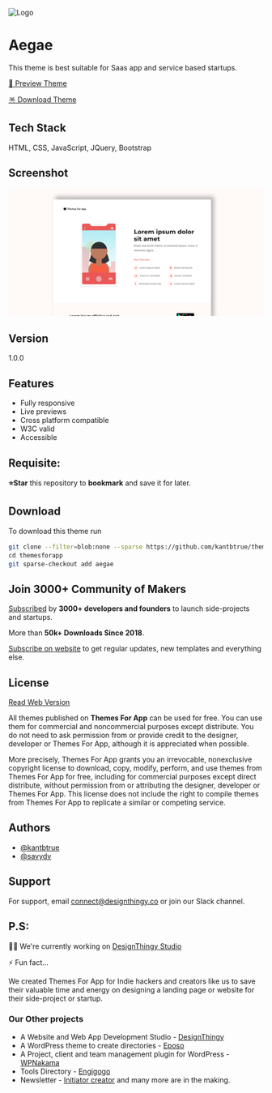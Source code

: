 ![Logo](https://themesfor.app/assets/images/logo.svg)

# Aegae

This theme is best suitable for Saas app and service based startups.

[👀 Preview Theme](https://themesfor.app/preview/aegae)

[🪅 Download Theme](#download)

## Tech Stack

HTML, CSS, JavaScript, JQuery, Bootstrap

## Screenshot

![Theme Screenshot](screenshot.png)

## Version

1.0.0

## Features

- Fully responsive
- Live previews
- Cross platform compatible
- W3C valid
- Accessible

## Requisite:

**⭐Star** this repository to **bookmark** and save it for later.

## Download

To download this theme run

```bash
git clone --filter=blob:none --sparse https://github.com/kantbtrue/themesforapp.git
cd themesforapp
git sparse-checkout add aegae
```

## Join 3000+ Community of Makers

[Subscribed](https://themesfor.app?utm_source=github-repo-description) by **3000+ developers and founders** to launch side-projects and startups.

More than **50k+ Downloads Since 2018**.

[Subscribe on website](https://themesfor.app) to get regular updates, new templates and everything else.

## License

[Read Web Version](https://themesfor.app/license.html)

All themes published on **Themes For App** can be used for free. You can use them for commercial and noncommercial purposes except distribute. You do not need to ask permission from or provide credit to the designer, developer or Themes For App, although it is appreciated when possible.

More precisely, Themes For App grants you an irrevocable, nonexclusive copyright license to download, copy, modify, perform, and use themes from Themes For App for free, including for commercial purposes except direct distribute, without permission from or attributing the designer, developer or Themes For App. This license does not include the right to compile themes from Themes For App to replicate a similar or competing service.

## Authors

- [@kantbtrue](https://www.twitter.com/kantbtrue)
- [@savydv](https://www.twitter.com/savydv)

## Support

For support, email connect@designthingy.co or join our Slack channel.

## P.S:

👩‍💻 We're currently working on [DesignThingy Studio](https://designthingy.co)

⚡️ Fun fact...

We created Themes For App for Indie hackers and creators like us to save their valuable time and energy on designing a landing page or website for their side-project or startup.

### Our Other projects

- A Website and Web App Development Studio - [DesignThingy](https://designthingy.co)
- A WordPress theme to create directories - [Eposo](https://qdonow.com/eposo-wordpress-theme/index.html)
- A Project, client and team management plugin for WordPress - [WPNakama](https://wpnakama.com)
- Tools Directory - [Engigogo](https://engigogo.com)
- Newsletter - [Initiator creator](https://initiatorcreator.com)
  and many more are in the making.
